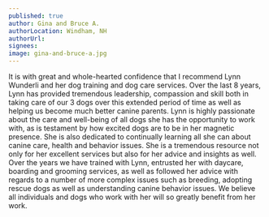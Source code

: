 ```yaml
---
published: true
author: Gina and Bruce A.
authorLocation: Windham, NH
authorUrl:
signees:
image: gina-and-bruce-a.jpg
---
```


It is with great and whole-hearted confidence that I recommend Lynn Wunderli and her dog training and dog care services. Over the last 8 years, Lynn has provided tremendous leadership, compassion and skill both in taking care of our 3 dogs over this extended period of time as well as helping us become much better canine parents. Lynn is highly passionate about the care and well-being of all dogs she has the opportunity to work with, as is testament by how excited dogs are to be in her magnetic presence. She is also dedicated to continually learning all she can about canine care, health and behavior issues. She is a tremendous resource not only for her excellent services but also for her advice and insights as well. Over the years we have trained with Lynn, entrusted her with daycare, boarding and grooming services, as well as followed her advice with regards to a number of more complex issues such as breeding, adopting rescue dogs as well as understanding canine behavior issues. We believe all individuals and dogs who work with her will so greatly benefit from her work.﻿
